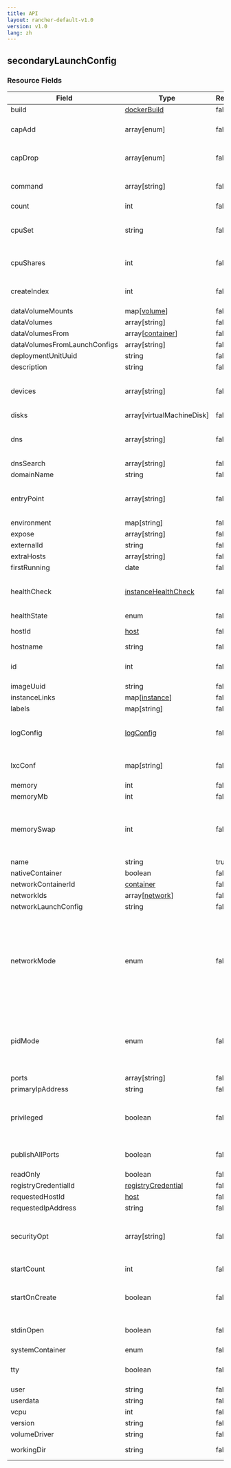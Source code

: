 ```yaml
---
title: API
layout: rancher-default-v1.0
version: v1.0
lang: zh
---
```


## secondaryLaunchConfig





### Resource Fields

Field | Type | Required | Default | Description
---|---|---|---|---
build | [dockerBuild]({{site.baseurl}}/rancher/{{page.version}}/{{page.lang}}/api/api-resources/dockerBuild/) | false |  | 
capAdd | array[enum] | false |  | Add Linux capabilities. <code>--cap-add</code> in a <code>docker run</code> command
capDrop | array[enum] | false |  | Drop Linux capabilities. <code>--cap-drop</code> in a <code>docker run</code> command
command | array[string] | false |  | Overwrite the default commands set by the image
count | int | false |  | 
cpuSet | string | false |  | CPUs in which to allow execution (0-3, 0,1). <code>--cpuset</code> in a <code>docker run</code> command
cpuShares | int | false |  | CPU shares (relative weight). <code>--cpu-shares</code> in a <code>docker run</code> command
createIndex | int | false |  | The order that the container was created in a service.
dataVolumeMounts | map[[volume]({{site.baseurl}}/rancher/{{page.version}}/{{page.lang}}/api/api-resources/volume/)] | false |  | 
dataVolumes | array[string] | false |  | 
dataVolumesFrom | array[[container]({{site.baseurl}}/rancher/{{page.version}}/{{page.lang}}/api/api-resources/container/)] | false |  | 
dataVolumesFromLaunchConfigs | array[string] | false |  | 
deploymentUnitUuid | string | false |  | 
description | string | false |  | 
devices | array[string] | false |  | Allows you to run devices inside the container without the <code>--privileged</code> flag
disks | array[virtualMachineDisk] | false |  | 
dns | array[string] | false |  | Set custom dns servers for the container. <code>--dns</code> in a <code>docker run</code> command
dnsSearch | array[string] | false |  | 
domainName | string | false |  | 
entryPoint | array[string] | false |  | Overwrite the default entrypoint set by the image. <code>--entrypoint</code> in a <code>docker run</code> command
environment | map[string] | false |  | 
expose | array[string] | false |  | 
externalId | string | false |  | 
extraHosts | array[string] | false |  | 
firstRunning | date | false |  | 
healthCheck | [instanceHealthCheck]({{site.baseurl}}/rancher/{{page.version}}/{{page.lang}}/api/api-resources/instanceHealthCheck/) | false |  | The configuration of the health monitoring for managed network services
healthState | enum | false |  | 
hostId | [host]({{site.baseurl}}/rancher/{{page.version}}/{{page.lang}}/api/api-resources/host/) | false |  | The unique identifier for the associated host
hostname | string | false |  | 
id | int | false |  | The unique identifier for the secondaryLaunchConfig
imageUuid | string | false |  | 
instanceLinks | map[[instance]({{site.baseurl}}/rancher/{{page.version}}/{{page.lang}}/api/api-resources/instance/)] | false |  | 
labels | map[string] | false |  | 
logConfig | [logConfig]({{site.baseurl}}/rancher/{{page.version}}/{{page.lang}}/api/api-resources/logConfig/) | false |  | The logging configuration. <code>--log-driver</code> in a <code>docker run</code> command
lxcConf | map[string] | false |  | Add custom lxc options. <code>--lxc-conf</code> in a <code>docker run</code> command
memory | int | false |  | 
memoryMb | int | false |  | 
memorySwap | int | false |  | Total memory limit (memory + swap, `<number>[<unit>]`, where unit = b, k, m or g). <code>--memory-swap</code> in a <code>docker run</code> command
name | string | true |  | 
nativeContainer | boolean | false |  | 
networkContainerId | [container]({{site.baseurl}}/rancher/{{page.version}}/{{page.lang}}/api/api-resources/container/) | false |  | 
networkIds | array[[network]({{site.baseurl}}/rancher/{{page.version}}/{{page.lang}}/api/api-resources/network/)] | false |  | 
networkLaunchConfig | string | false |  | 
networkMode | enum | false | managed | Set the Network mode for the container. <code>--net</code> in a <code>docker run</code> command <br> `bridge` - creates a new network stack for the container on the docker bridge<br> `none` -no networking for this container<br> `container<colon><name|id>` - reuses another container network stack<br> `host` - use the host network stack inside the container
pidMode | enum | false |  | Set the PID (Process) Namespace mode for the container. `host` - use the host's PID namespace inside the container.  <code>--pid</code> in a <code>docker run</code> command
ports | array[string] | false |  | 
primaryIpAddress | string | false |  | 
privileged | boolean | false | false | Give extended privileges to this container. <code>--privileged</code> in a <code>docker run</code> command
publishAllPorts | boolean | false | false | Publish all exposed ports to the host interfaces
readOnly | boolean | false | false | 
registryCredentialId | [registryCredential]({{site.baseurl}}/rancher/{{page.version}}/{{page.lang}}/api/api-resources/registryCredential/) | false |  | 
requestedHostId | [host]({{site.baseurl}}/rancher/{{page.version}}/{{page.lang}}/api/api-resources/host/) | false |  | 
requestedIpAddress | string | false |  | 
securityOpt | array[string] | false |  | Override the default labeling scheme for each container. <code>--security-opt</code> in a <code>docker run</code> command
startCount | int | false |  | The number of times the container was started
startOnCreate | boolean | false | true | Whether or not the services in the stack should be started after creation
stdinOpen | boolean | false | false | Keep STDIN open even if not attached. <code>-i</code> in a <code>docker run</code> command
systemContainer | enum | false |  | 
tty | boolean | false | false | Allocate a pseudo-tty. <code>-t</code> in a <code>docker run</code> command
user | string | false |  | 
userdata | string | false |  | 
vcpu | int | false | 1 | 
version | string | false | 0 | 
volumeDriver | string | false |  | 
workingDir | string | false |  | The working directory inside the container

